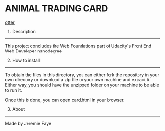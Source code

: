 ANIMAL TRADING CARD
===================

[otter](./otter.jpg?raw=True)


1. Description
----------------
This project concludes the Web Foundations part of Udacity's Front End Web Developer nanodegree


2. How to install
-------------------
To obtain the files in this directory, you can either fork the repository in your own directory or download a zip file to your own machine and extract it. Either way, you should have the unzipped folder on your machine to be able to run it.

Once this is done, you can open card.html in your browser.


3. About
--------
Made by Jeremie Faye
